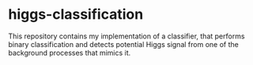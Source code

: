 # higgs-classification
This repository contains my implementation of a classifier, that performs binary classification and detects potential Higgs signal from one of the background processes that mimics it.
